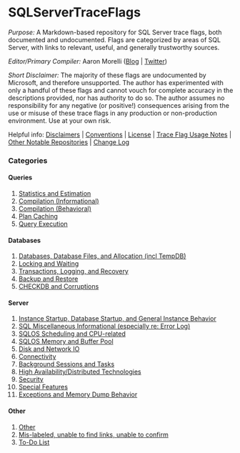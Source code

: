 # SQLServerTraceFlags

*Purpose:* A Markdown-based repository for SQL Server trace flags, both documented and undocumented. Flags are categorized by areas of SQL Server, with 
links to relevant, useful, and generally trustworthy sources.

*Editor/Primary Compiler:* Aaron Morelli ([Blog](http://sqlcrossjoin.wordpress.com/) | [Twitter](https://twitter.com/sqlcrossjoin))

*Short Disclaimer:* The majority of these flags are undocumented by Microsoft, and therefore unsupported. The author has experimented with only a handful of 
these flags and cannot vouch for complete accuracy in the descriptions provided, nor has authority to do so. The author assumes no responsibility for any negative 
(or positive!) consequences arising from the use or misuse of these trace flags in any production or non-production environment. Use at your own risk.

Helpful info: 
[Disclaimers](https://github.com/AaronMorelli/SQLServerTraceFlags/blob/master/Docs/Disclaimers.md)
| [Conventions](https://github.com/AaronMorelli/SQLServerTraceFlags/blob/master/Docs/Conventions.md)
| [License](https://github.com/AaronMorelli/SQLServerTraceFlags/blob/master/LICENSE.md)
| [Trace Flag Usage Notes](https://github.com/AaronMorelli/SQLServerTraceFlags/blob/master/Docs/TFUsageNotes.md)
| [Other Notable Repositories](https://github.com/AaronMorelli/SQLServerTraceFlags/blob/master/Docs/OtherRepos.md)
| [Change Log](https://github.com/AaronMorelli/SQLServerTraceFlags/blob/master/Docs/CHANGELOG.md)


### Categories


#### Queries
1. [Statistics and Estimation](https://github.com/AaronMorelli/SQLServerTraceFlags/blob/master/Categories/StatsEst.md)
2. [Compilation (Informational)](https://github.com/AaronMorelli/SQLServerTraceFlags/blob/master/Categories/CompInfo.md)
3. [Compilation (Behavioral)](https://github.com/AaronMorelli/SQLServerTraceFlags/blob/master/Categories/CompBehav.md)
4. [Plan Caching](https://github.com/AaronMorelli/SQLServerTraceFlags/blob/master/Categories/PlanCache.md)
5. [Query Execution](https://github.com/AaronMorelli/SQLServerTraceFlags/blob/master/Categories/QueryExec.md)


#### Databases 
1. [Databases, Database Files, and Allocation (incl TempDB)](https://github.com/AaronMorelli/SQLServerTraceFlags/blob/master/Categories/DBsFiles.md)
2. [Locking and Waiting](https://github.com/AaronMorelli/SQLServerTraceFlags/blob/master/Categories/LockWait.md)
3. [Transactions, Logging, and Recovery](https://github.com/AaronMorelli/SQLServerTraceFlags/blob/master/Categories/TranLogRecov.md)
4. [Backup and Restore](https://github.com/AaronMorelli/SQLServerTraceFlags/blob/master/Categories/BackupRestore.md)
5. [CHECKDB and Corruptions](https://github.com/AaronMorelli/SQLServerTraceFlags/blob/master/Categories/CorruptAndCHECKDB.md)


#### Server
1. [Instance Startup, Database Startup, and General Instance Behavior](https://github.com/AaronMorelli/SQLServerTraceFlags/blob/master/Categories/InstStart_DBStart_GenInst.md)
2. [SQL Miscellaneous Informational (especially re: Error Log)](https://github.com/AaronMorelli/SQLServerTraceFlags/blob/master/Categories/MiscInfo.md)
3. [SQLOS Scheduling and CPU-related](https://github.com/AaronMorelli/SQLServerTraceFlags/blob/master/Categories/SchedCPU.md)
4. [SQLOS Memory and Buffer Pool](https://github.com/AaronMorelli/SQLServerTraceFlags/blob/master/Categories/MemBuf.md)
5. [Disk and Network IO](https://github.com/AaronMorelli/SQLServerTraceFlags/blob/master/Categories/DiskNetworkIO.md)
6. [Connectivity](https://github.com/AaronMorelli/SQLServerTraceFlags/blob/master/Categories/Connectivity.md)
7. [Background Sessions and Tasks](https://github.com/AaronMorelli/SQLServerTraceFlags/blob/master/Categories/BackgroundSessTask.md)
8. [High Availability/Distributed Technologies](https://github.com/AaronMorelli/SQLServerTraceFlags/blob/master/Categories/HADRDist.md)
9. [Security](https://github.com/AaronMorelli/SQLServerTraceFlags/blob/master/Categories/Security.md)
10. [Special Features](https://github.com/AaronMorelli/SQLServerTraceFlags/blob/master/Categories/SpecialFeatures.md)
11. [Exceptions and Memory Dump Behavior](https://github.com/AaronMorelli/SQLServerTraceFlags/blob/master/Categories/ExceptMemDump.md)


#### Other 
1. [Other](https://github.com/AaronMorelli/SQLServerTraceFlags/blob/master/Categories/Other.md)
2. [Mis-labeled, unable to find links, unable to confirm](https://github.com/AaronMorelli/SQLServerTraceFlags/blob/master/Categories/NeedConfirmation.md)
3. [To-Do List](https://github.com/AaronMorelli/SQLServerTraceFlags/blob/master/Docs/ToDoList.md)


